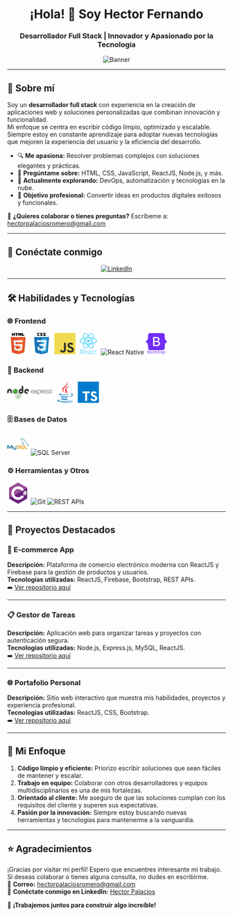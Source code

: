 <h1 align="center">¡Hola! 👋 Soy Hector Fernando</h1>
<h3 align="center">Desarrollador Full Stack | Innovador y Apasionado por la Tecnología</h3>

<p align="center">
  <img src="https://user-images.githubusercontent.com/74038190/217538491-f6846784-4d91-4b5e-a9e0-285aeed3faff.gif" alt="Banner" />
</p>

---

## 🌟 Sobre mí

Soy un **desarrollador full stack** con experiencia en la creación de aplicaciones web y soluciones personalizadas que combinan innovación y funcionalidad.  
Mi enfoque se centra en escribir código limpio, optimizado y escalable. Siempre estoy en constante aprendizaje para adoptar nuevas tecnologías que mejoren la experiencia del usuario y la eficiencia del desarrollo.

- 🔍 **Me apasiona:** Resolver problemas complejos con soluciones elegantes y prácticas.  
- 💬 **Pregúntame sobre:** HTML, CSS, JavaScript, ReactJS, Node.js, y más.  
- 🌱 **Actualmente explorando:** DevOps, automatización y tecnologías en la nube.  
- 🎯 **Objetivo profesional:** Convertir ideas en productos digitales exitosos y funcionales.  

📩 **¿Quieres colaborar o tienes preguntas?** Escríbeme a: [hectorpalaciosromero@gmail.com](mailto:hectorpalaciosromero@gmail.com)

---

## 🔗 Conéctate conmigo

<p align="center">
  <a href="https://linkedin.com/in/hectorpalaciosromero" target="_blank">
    <img src="https://img.shields.io/badge/LinkedIn-Hector%20Palacios-blue?style=for-the-badge&logo=linkedin" alt="LinkedIn" />
  </a>
</p>

---

## 🛠️ Habilidades y Tecnologías

### 🌐 **Frontend**
<p>
  <img src="https://raw.githubusercontent.com/devicons/devicon/master/icons/html5/html5-original-wordmark.svg" alt="HTML5" width="50" height="50" />
  <img src="https://raw.githubusercontent.com/devicons/devicon/master/icons/css3/css3-original-wordmark.svg" alt="CSS3" width="50" height="50" />
  <img src="https://raw.githubusercontent.com/devicons/devicon/master/icons/javascript/javascript-original.svg" alt="JavaScript" width="50" height="50" />
  <img src="https://raw.githubusercontent.com/devicons/devicon/master/icons/react/react-original-wordmark.svg" alt="React" width="50" height="50" />
  <img src="https://reactnative.dev/img/header_logo.svg" alt="React Native" width="50" height="50" />
  <img src="https://raw.githubusercontent.com/devicons/devicon/master/icons/bootstrap/bootstrap-plain-wordmark.svg" alt="Bootstrap" width="50" height="50" />
</p>

### 🔧 **Backend**
<p>
  <img src="https://raw.githubusercontent.com/devicons/devicon/master/icons/nodejs/nodejs-original-wordmark.svg" alt="Node.js" width="50" height="50" />
  <img src="https://raw.githubusercontent.com/devicons/devicon/master/icons/express/express-original-wordmark.svg" alt="Express.js" width="50" height="50" />
  <img src="https://raw.githubusercontent.com/devicons/devicon/master/icons/java/java-original.svg" alt="Java" width="50" height="50" />
  <img src="https://raw.githubusercontent.com/devicons/devicon/master/icons/typescript/typescript-original.svg" alt="TypeScript" width="50" height="50" />
</p>

### 🗄️ **Bases de Datos**
<p>
  <img src="https://raw.githubusercontent.com/devicons/devicon/master/icons/mysql/mysql-original-wordmark.svg" alt="MySQL" width="50" height="50" />
  <img src="https://www.svgrepo.com/show/303229/microsoft-sql-server-logo.svg" alt="SQL Server" width="50" height="50" />
</p>

### ⚙️ **Herramientas y Otros**
<p>
  <img src="https://raw.githubusercontent.com/devicons/devicon/master/icons/csharp/csharp-original.svg" alt="C#" width="50" height="50" />
  <img src="https://img.shields.io/badge/Git-F05032?style=for-the-badge&logo=git&logoColor=white" alt="Git" />
  <img src="https://img.shields.io/badge/RESTful%20APIs-%2300599C.svg?style=for-the-badge" alt="REST APIs" />
</p>

---

## 📂 Proyectos Destacados

### 🛒 **E-commerce App**
**Descripción:** Plataforma de comercio electrónico moderna con ReactJS y Firebase para la gestión de productos y usuarios.  
**Tecnologías utilizadas:** ReactJS, Firebase, Bootstrap, REST APIs.  
➡️ [Ver repositorio aquí](#)

---

### 📋 **Gestor de Tareas**
**Descripción:** Aplicación web para organizar tareas y proyectos con autenticación segura.  
**Tecnologías utilizadas:** Node.js, Express.js, MySQL, ReactJS.  
➡️ [Ver repositorio aquí](#)

---

### 🌐 **Portafolio Personal**
**Descripción:** Sitio web interactivo que muestra mis habilidades, proyectos y experiencia profesional.  
**Tecnologías utilizadas:** ReactJS, CSS, Bootstrap.  
➡️ [Ver repositorio aquí](#)

---

## 🎯 Mi Enfoque

1. **Código limpio y eficiente:** Priorizo escribir soluciones que sean fáciles de mantener y escalar.  
2. **Trabajo en equipo:** Colaborar con otros desarrolladores y equipos multidisciplinarios es una de mis fortalezas.  
3. **Orientado al cliente:** Me aseguro de que las soluciones cumplan con los requisitos del cliente y superen sus expectativas.  
4. **Pasión por la innovación:** Siempre estoy buscando nuevas herramientas y tecnologías para mantenerme a la vanguardia.  

---

## ⭐ Agradecimientos

¡Gracias por visitar mi perfil! Espero que encuentres interesante mi trabajo. Si deseas colaborar o tienes alguna consulta, no dudes en escribirme.  
📩 **Correo:** [hectorpalaciosromero@gmail.com](mailto:hectorpalaciosromero@gmail.com)  
💬 **Conéctate conmigo en LinkedIn:** [Hector Palacios](https://linkedin.com/in/hectorpalaciosromero)

🚀 **¡Trabajemos juntos para construir algo increíble!**

